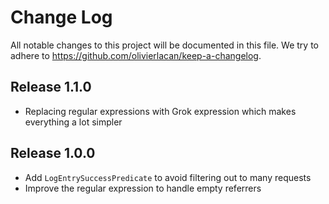 # Change Log

All notable changes to this project will be documented in this file. We try to adhere to https://github.com/olivierlacan/keep-a-changelog.

## Release 1.1.0

- Replacing regular expressions with Grok expression which makes everything a lot simpler

## Release 1.0.0

- Add `LogEntrySuccessPredicate` to avoid filtering out to many requests
- Improve the regular expression to handle empty referrers 
